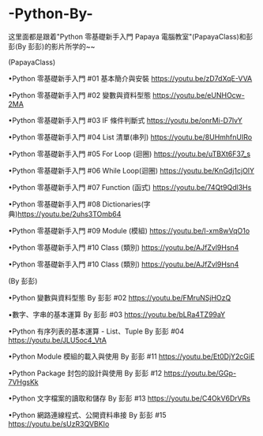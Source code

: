 # -Python-By-
这里面都是跟着"Python 零基礎新手入門 Papaya 電腦教室"(PapayaClass)和彭彭(By 彭彭)的影片所学的~~

(PapayaClass)

•Python 零基礎新手入門 #01 基本簡介與安裝    https://youtu.be/zD7dXqE-VVA

•Python 零基礎新手入門 #02 變數與資料型態    https://youtu.be/eUNHOcw-2MA

•Python 零基礎新手入門 #03 IF 條件判斷式     https://youtu.be/onrMi-D7lvY

•Python 零基礎新手入門 #04 List 清單(串列)   https://youtu.be/8UHmhfnUIRo

•Python 零基礎新手入門 #05 For Loop (迴圈)   https://youtu.be/uTBXt6F37_s

•Python 零基礎新手入門 #06 While Loop(迴圈)  https://youtu.be/KnGdj1cjOlY

•Python 零基礎新手入門 #07 Function (函式)   https://youtu.be/74Qt9Qdl3Hs

•Python 零基礎新手入門 #08 Dictionaries(字典)https://youtu.be/2uhs3TOmb64

•Python 零基礎新手入門 #09 Module (模組)     https://youtu.be/I-xm8wVqO1o

•Python 零基礎新手入門 #10 Class (類別)      https://youtu.be/AJfZvl9Hsn4

•Python 零基礎新手入門 #10 Class (類別)      https://youtu.be/AJfZvl9Hsn4

(By 彭彭)
 
•Python 變數與資料型態 By 彭彭                   #02  https://youtu.be/FMruNSjHOzQ

•數字、字串的基本運算 By 彭彭                     #03  https://youtu.be/bLRa4TZ99aY

•Python 有序列表的基本運算 - List、Tuple By 彭彭  #04  https://youtu.be/JLU5oc4_VtA

•Python Module 模組的載入與使用 By 彭彭           #11  https://youtu.be/Et0DjY2cGiE

•Python Package 封包的設計與使用 By 彭彭         #12  https://youtu.be/GGp-7VHgsKk

•Python 文字檔案的讀取和儲存 By 彭彭             #13  https://youtu.be/C4OkV6DrVRs

•Python 網路連線程式、公開資料串接 By 彭彭       #15  https://youtu.be/sUzR3QVBKIo
